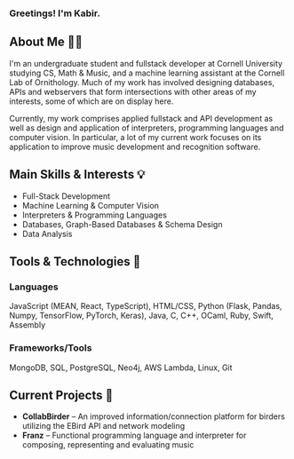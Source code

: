 ### Greetings! I'm Kabir.

## About Me 👋🏼
I'm an undergraduate student and fullstack developer at Cornell University studying CS, Math & Music, and a machine learning assistant at the Cornell Lab of Ornithology. Much of my work has involved designing databases, APIs and webservers that form intersections with other areas of my interests, some of which are on display here. 

Currently, my work comprises applied fullstack and API development as well as design and application of interpreters, programming languages and computer vision. In particular, a lot of my current work focuses on its application to improve music development and recognition software.

## Main Skills & Interests 💡
- Full-Stack Development
- Machine Learning & Computer Vision
- Interpreters & Programming Languages
- Databases, Graph-Based Databases & Schema Design
- Data Analysis
  
## Tools & Technologies 🔧
  ### Languages
  JavaScript (MEAN, React, TypeScript), HTML/CSS, Python (Flask, Pandas, Numpy, TensorFlow, PyTorch, Keras), Java, C, C++, OCaml, Ruby, Swift, Assembly

  ### Frameworks/Tools
  MongoDB, SQL, PostgreSQL, Neo4j, AWS Lambda, Linux, Git
  

## Current Projects 🌱
- **CollabBirder** – An improved information/connection platform for birders utilizing the EBird API and network modeling
- **Franz** – Functional programming language and interpreter for composing, representing and evaluating music
